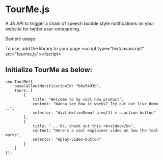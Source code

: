 TourMe.js
===================

A JS API to trigger a chain of speech bubble style notifications on your website for better user-onboarding.

Sample usage:

To use, add the library to your page
&lt;script type="text/javascript" src="tourme.js"&gt;&lt;/script&gt;

Initialize TourMe as below:
--------------------

	new TourMe({
		baseCalloutNotificationId: "b8a5493b",
		tours: [
			{
				title: "Welcome to my cool new product",
				content: "Wanna see how it works? Try out our live demo ..",
				selector: "div[id=liveDemo] p:eq(1) > a.action-button"
			},
			{
				title: "... Or, check out this <b>video</b>",
				content: "Here's a cool explainer video on how the tool works",
				selector: "#play-video-button"
			}
		]
	});

